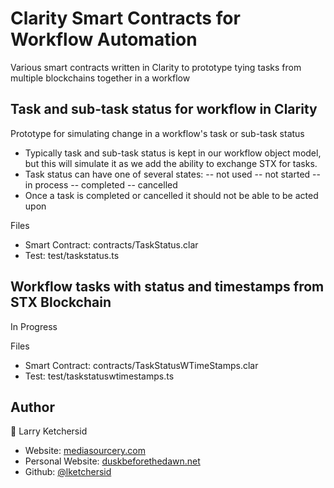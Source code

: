 # Clarity Smart Contracts for Workflow Automation

Various smart contracts written in Clarity to prototype tying tasks from multiple blockchains together in a workflow

## Task and sub-task status for workflow in Clarity 

Prototype for simulating change in a workflow's task or sub-task status

- Typically task and sub-task status is kept in our workflow object model, but this will simulate it as we add the ability to exchange STX for tasks.
- Task status can have one of several states:
-- not used
-- not started
-- in process
-- completed
-- cancelled
- Once a task is completed or cancelled it should not be able to be acted upon

Files
- Smart Contract: contracts/TaskStatus.clar
- Test: test/taskstatus.ts

## Workflow tasks with status and timestamps from STX Blockchain
 
 In Progress

Files
- Smart Contract: contracts/TaskStatusWTimeStamps.clar
- Test: test/taskstatuswtimestamps.ts

## Author

👤 Larry Ketchersid

- Website: <a href="https://www.mediasourcery.com/">mediasourcery.com</a>
- Personal Website: <a href="https://www.duskbeforethedawn.net/">duskbeforethedawn.net</a>
- Github: [@lketchersid](https://github.com/lketchersid)
